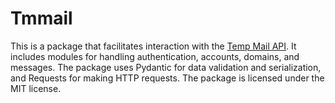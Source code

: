 # Tmmail

This is a package that facilitates interaction with the [Temp Mail API](https://docs.mail.tm/). It includes modules for handling authentication, accounts, domains, and messages. The package uses Pydantic for data validation and serialization, and Requests for making HTTP requests. The package is licensed under the MIT license.
